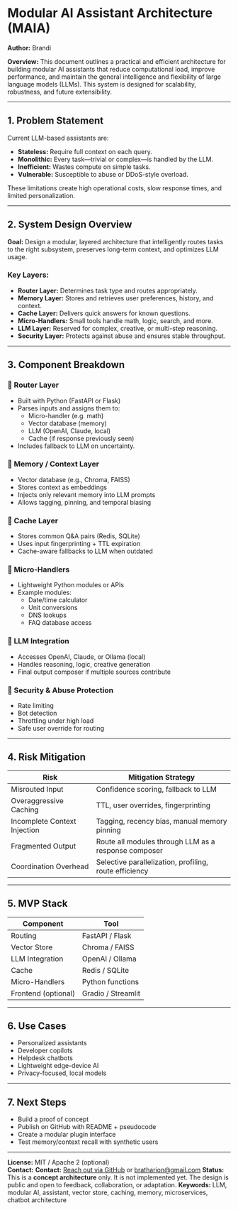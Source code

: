 # Modular AI Assistant Architecture (MAIA)

**Author:** Brandi

**Overview:**
This document outlines a practical and efficient architecture for building modular AI assistants that reduce computational load, improve performance, and maintain the general intelligence and flexibility of large language models (LLMs). This system is designed for scalability, robustness, and future extensibility.

---

## 1. Problem Statement

Current LLM-based assistants are:
- **Stateless:** Require full context on each query.
- **Monolithic:** Every task—trivial or complex—is handled by the LLM.
- **Inefficient:** Wastes compute on simple tasks.
- **Vulnerable:** Susceptible to abuse or DDoS-style overload.

These limitations create high operational costs, slow response times, and limited personalization.

---

## 2. System Design Overview

**Goal:** Design a modular, layered architecture that intelligently routes tasks to the right subsystem, preserves long-term context, and optimizes LLM usage.

### Key Layers:
- **Router Layer:** Determines task type and routes appropriately.
- **Memory Layer:** Stores and retrieves user preferences, history, and context.
- **Cache Layer:** Delivers quick answers for known questions.
- **Micro-Handlers:** Small tools handle math, logic, search, and more.
- **LLM Layer:** Reserved for complex, creative, or multi-step reasoning.
- **Security Layer:** Protects against abuse and ensures stable throughput.

---

## 3. Component Breakdown

### 🔹 Router Layer
- Built with Python (FastAPI or Flask)
- Parses inputs and assigns them to:
  - Micro-handler (e.g. math)
  - Vector database (memory)
  - LLM (OpenAI, Claude, local)
  - Cache (if response previously seen)
- Includes fallback to LLM on uncertainty.

### 🔹 Memory / Context Layer
- Vector database (e.g., Chroma, FAISS)
- Stores context as embeddings
- Injects only relevant memory into LLM prompts
- Allows tagging, pinning, and temporal biasing

### 🔹 Cache Layer
- Stores common Q&A pairs (Redis, SQLite)
- Uses input fingerprinting + TTL expiration
- Cache-aware fallbacks to LLM when outdated

### 🔹 Micro-Handlers
- Lightweight Python modules or APIs
- Example modules:
  - Date/time calculator
  - Unit conversions
  - DNS lookups
  - FAQ database access

### 🔹 LLM Integration
- Accesses OpenAI, Claude, or Ollama (local)
- Handles reasoning, logic, creative generation
- Final output composer if multiple sources contribute

### 🔹 Security & Abuse Protection
- Rate limiting
- Bot detection
- Throttling under high load
- Safe user override for routing

---

## 4. Risk Mitigation

| Risk                        | Mitigation Strategy                                       |
|-----------------------------|-----------------------------------------------------------|
| Misrouted Input             | Confidence scoring, fallback to LLM                      |
| Overaggressive Caching      | TTL, user overrides, fingerprinting                      |
| Incomplete Context Injection| Tagging, recency bias, manual memory pinning             |
| Fragmented Output           | Route all modules through LLM as a response composer     |
| Coordination Overhead       | Selective parallelization, profiling, route efficiency   |

---

## 5. MVP Stack

| Component          | Tool               |
|--------------------|--------------------|
| Routing            | FastAPI / Flask    |
| Vector Store       | Chroma / FAISS     |
| LLM Integration    | OpenAI / Ollama    |
| Cache              | Redis / SQLite     |
| Micro-Handlers     | Python functions   |
| Frontend (optional)| Gradio / Streamlit |

---

## 6. Use Cases
- Personalized assistants
- Developer copilots
- Helpdesk chatbots
- Lightweight edge-device AI
- Privacy-focused, local models

---

## 7. Next Steps
- Build a proof of concept
- Publish on GitHub with README + pseudocode
- Create a modular plugin interface
- Test memory/context recall with synthetic users

---

**License:** MIT / Apache 2 (optional)  
**Contact:** **Contact:** [Reach out via GitHub](https://github.com/Bratharion/modular-ai-assistant/issues) or bratharion@gmail.com
**Status:** This is a **concept architecture** only. It is not implemented yet. The design is public and open to feedback, collaboration, or adaptation.
**Keywords:** LLM, modular AI, assistant, vector store, caching, memory, microservices, chatbot architecture
